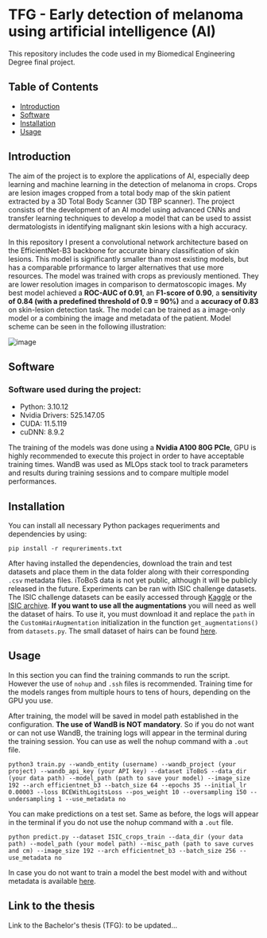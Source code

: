 # TFG - Early detection of melanoma using artificial intelligence (AI)

This repository includes the code used in my Biomedical Engineering Degree final project.

## Table of Contents
- [Introduction](#introduction)
- [Software](#software)
- [Installation](#installation)
- [Usage](#usage)

## Introduction
The aim of the project is to explore the applications of AI, especially deep learning and
machine learning in the detection of melanoma in crops. Crops are lesion images cropped
from a total body map of the skin patient extracted by a 3D Total Body Scanner (3D TBP scanner).
The project consists of the development of an AI model using advanced CNNs and transfer
learning techniques to develop a model that can be used to assist dermatologists in identifying
malignant skin lesions with a high accuracy.

In this repository I present a convolutional network architecture based on the EfficientNet-B3 backbone for accurate binary classification of skin lesions. This model is significantly smaller than most existing models, but has a comparable prformance to larger alternatives that use more resources. The model was trained with crops as previously mentioned. They are lower resolution images in comparison to dermatoscopic images. My best model achieved a **ROC-AUC of 0.91**, an **F1-score of 0.90**, a **sensitivity of 0.84 (with a predefined threshold of 0.9 = 90%)** and a **accuracy of 0.83** on skin-lesion detection task. The model can be trained as a image-only model or a combining the image and metadata of the patient. Model scheme can be seen in the following illustration:

![image](https://github.com/user-attachments/assets/0f340340-9097-49b3-8a6a-d86b2536ef91)

## Software

### Software used during the project:
-  Python: 3.10.12
-  Nvidia Drivers: 525.147.05
-  CUDA: 11.5.119
-  cuDNN: 8.9.2

The training of the models was done using a **Nvidia A100 80G PCIe**, GPU is highly recommended to execute this project in order to have acceptable training times. WandB was used as MLOps stack tool to track parameters and results during training sessions and to compare multiple model performances.

## Installation
You can install all necessary Python packages requeriments and dependencies by using:

```
pip install -r requreriments.txt
```
After having installed the dependencies, download the train and test datasets and place them in the data folder along with their corresponding `.csv` metadata files. iToBoS data is not yet public, although it will be publicly released in the future. Experiments can be ran with ISIC challenge datasets. The ISIC challenge datasets can be easily accessed through [Kaggle](https://www.kaggle.com/) or the [ISIC archive](https://challenge.isic-archive.com/data/). **If you want to use all the augmentations** you will need as well the dataset of hairs. To use it, you must download it and replace the `path` in the `CustomHairAugmentation` initialization in the function `get_augmentations()` from `datasets.py`. The small dataset of hairs can be found [here](https://www.kaggle.com/datasets/nroman/melanoma-hairs).

## Usage
In this section you can find the training commands to run the script. However the use of `nohup` and `.ssh` files is recommended. Training time for the models ranges from multiple hours to tens of hours, depending on the GPU you use.

After training, the model will be saved in model path established in the configuration. **The use of WandB is NOT mandatory**. So if you do not want or can not use WandB, the training logs will appear in the terminal during the training session. You can use as well the nohup command with a `.out` file.
```
python3 train.py --wandb_entity (username) --wandb_project (your project) --wandb_api_key (your API key) --dataset iToBoS --data_dir (your data path) --model_path (path to save your model) --image_size 192 --arch efficientnet_b3 --batch_size 64 --epochs 35 --initial_lr 0.00003 --loss BCEWithLogitsLoss --pos_weight 10 --oversampling 150 --undersampling 1 --use_metadata no
```

You can make predictions on a test set. Same as before, the logs will appear in the terminal if you do not use the nohup command with a `.out` file.
```
python predict.py --dataset ISIC_crops_train --data_dir (your data path) --model_path (your model path) --misc_path (path to save curves and cm) --image_size 192 --arch efficientnet_b3 --batch_size 256 --use_metadata no
```

In case you do not want to train a model the best model with and without metadata is available [here](https://drive.google.com/drive/folders/1zo6dL-G_r2i_W9bDiG4a_0Lw6yXfhet-?usp=sharing).

## Link to the thesis
Link to the Bachelor's thesis (TFG): to be updated...
